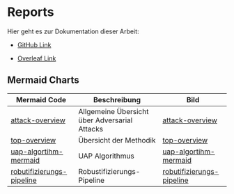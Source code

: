 # Reports

Hier geht es zur Dokumentation dieser Arbeit:

- [GitHub Link](https://github.com/AdversarialAttacks/report)

- [Overleaf Link](https://www.overleaf.com/read/bkbcrngvtfgm#7d5ef1)


## Mermaid Charts


| Mermaid Code | Beschreibung | Bild | 
| --- | --- | --- |
| [attack-overview](attack-overview.md) | Allgemeine Übersicht über Adversarial Attacks | [attack-overview](attack-overview.png) |
| [top-overview]((top-overview.png)) | Übersicht der Methodik | [top-overview](top-overview.png) |
| [uap-algortihm-mermaid]((uap-algortihm-mermaid.png)) | UAP Algorithmus | [uap-algortihm-mermaid](uap-algortihm-mermaid.png) |
| [robutifizierungs-pipeline]((robustifizierungs-pipeline.png)) | Robustifizierungs-Pipeline | [robutifizierungs-pipeline](robustifizierungs-pipeline.png) |